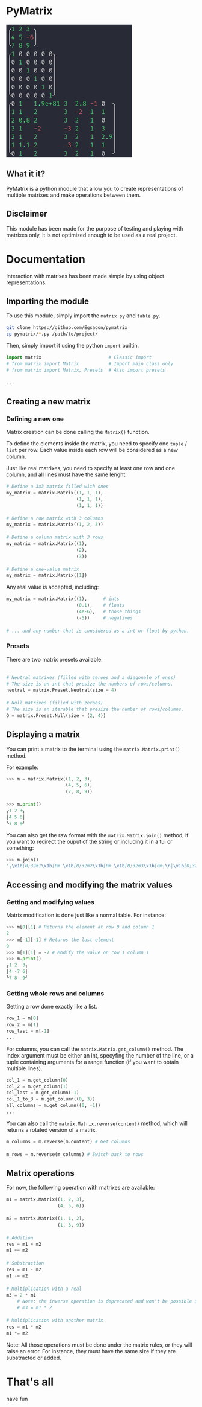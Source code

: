# PyMatrix

![demo](demo.png)

## What it it?

PyMatrix is a python module that allow you to create representations of multiple matrixes and make operations between them.

## Disclaimer

This module has been made for the purpose of testing and playing with matrixes only, it is not optimized enough to be used as a real project.

# Documentation

Interaction with matrixes has been made simple by using object representations.

## Importing the module

To use this module, simply import the `matrix.py` and `table.py`.

```sh
git clone https://github.com/Egsagon/pymatrix
cp pymatrix/*.py /path/to/project/
```

Then, simply import it using the python `import` builtin.

```python
import matrix                         # Classic import 
# from matrix import Matrix           # Import main class only
# from matrix import Matrix, Presets  # Also import presets

...
```

## Creating a new matrix

### Defining a new one

Matrix creation can be done calling the `Matrix()` function.

To define the elements inside the matrix, you need to specify one `tuple` / `list` per row. Each value inside each row will be considered as a new column.

Just like real matrixes, you need to specify at least one row and one column, and all lines must have the same lenght.

```python
# Define a 3x3 matrix filled with ones
my_matrix = matrix.Matrix((1, 1, 1),
                          (1, 1, 1),
                          (1, 1, 1))

# Define a row matrix with 3 columns
my_matrix = matrix.Matrix((1, 2, 3))

# Define a column matrix with 3 rows
my_matrix = matrix.Matrix((1),
                          (2),
                          (3))

# Define a one-value matrix
my_matrix = matrix.Matrix([1])
```

Any real value is accepted, including:

```python
my_matrix = matrix.Matrix((1),      # ints
                          (0.1),    # floats
                          (4e-6),   # those things
                          (-5))     # negatives

# ... and any number that is considered as a int or float by python.
```

### Presets

There are two matrix presets available:

```python

# Neutral matrixes (filled with zeroes and a diagonale of ones)
# The size is an int that presize the numbers of rows/columns.
neutral = matrix.Preset.Neutral(size = 4)

# Null matrixes (filled with zeroes)
# The size is an iterable that presize the number of rows/columns.
O = matrix.Preset.Null(size = (2, 4))
```

## Displaying a matrix

You can print a matrix to the terminal using the `matrix.Matrix.print()` method.

For example:
```python
>>> m = matrix.Matrix((1, 2, 3),
                      (4, 5, 6),
                      (7, 8, 9))

>>> m.print()
╭1 2 3╮
│4 5 6│
╰7 8 9╯
```

You can also get the raw format with the `matrix.Matrix.join()` method, if you want to redirect the ouput of the string or including it in a tui or something:

```python
>>> m.join()
'╭\x1b[0;32m1\x1b[0m \x1b[0;32m2\x1b[0m \x1b[0;32m3\x1b[0m╮\n│\x1b[0;32m4\x1b[0m \x1b[0;32m5\x1b[0m \x1b[0;32m6\x1b[0m│\n╰\x1b[0;32m7\x1b[0m \x1b[0;32m8\x1b[0m \x1b[0;32m9\x1b[0m╯'
```

## Accessing and modifying the matrix values

### Getting and modifying values

Matrix modification is done just like a normal table. For instance:

```python
>>> m[0][1] # Returns the element at row 0 and column 1
2
>>> m[-1][-1] # Returns the last element
9
>>> m[1][1] = -7 # Modify the value on row 1 column 1
>>> m.print()
╭1 2  3╮
│4 -7 6│
╰7 8  9╯
```

### Getting whole rows and columns

Getting a row done exactly like a list.

```python
row_1 = m[0]
row_2 = m[1]
row_last = m[-1]
...
```

For columns, you can call the `matrix.Matrix.get_column()` method.
The index argument must be either an int, specyfing the number of the line,
or a tuple containing arguments for a range function (if you want to obtain multiple lines).

```python
col_1 = m.get_column(0)
col_2 = m.get_column(1)
col_last = m.get_column(-1)
col_1_to_3 = m.get_column((0, 3))
all_columns = m.get_column((0, -1))
...
```

You can also call the `matrix.Matrix.reverse(content)` method, which will returns a rotated version
of a matrix.

```python
m_columns = m.reverse(m.content) # Get columns

m_rows = m.reverse(m_columns) # Switch back to rows
```


## Matrix operations

For now, the following operation with matrixes are available:

```python
m1 = matrix.Matrix((1, 2, 3),
                   (4, 5, 6))

m2 = matrix.Matrix((1, 1, 2),
                   (1, 3, 9))

# Addition
res = m1 + m2
m1 += m2

# Substraction
res = m1 - m2
m1 -= m2

# Multiplication with a real
m3 = 2 * m1
    # Note: the inverse operation is deprecated and won't be possible unless matrix.Matrix.allow_nmul is set to True.
    # m3 = m1 * 2

# Multiplication with another matrix
res = m1 * m2
m1 *= m2
```

Note: All those operations must be done under the matrix rules, or they will raise an error.
For instance, they must have the same size if they are substracted or added.


# That's all

have fun
